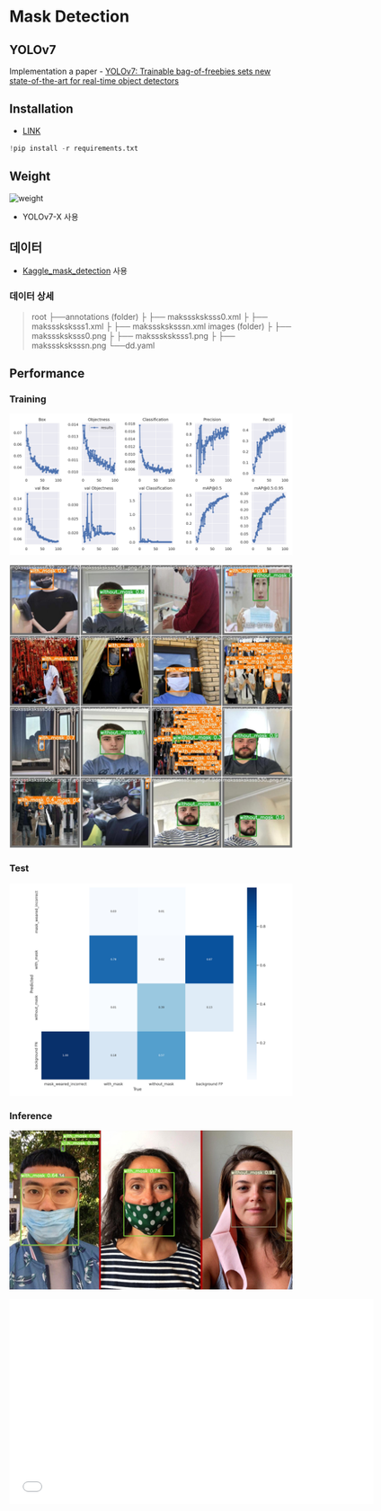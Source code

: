 # Mask Detection

## YOLOv7

Implementation a paper - [YOLOv7: Trainable bag-of-freebies sets new state-of-the-art for real-time object detectors](https://arxiv.org/abs/2207.02696)

## Installation

- [LINK](https://github.com/WongKinYiu/yolov7/blob/main/requirements.txt)

```python
!pip install -r requirements.txt
```


## Weight

![weight](./weight_pic.PNG)

- YOLOv7-X 사용



## 데이터

- [Kaggle_mask_detection](https://www.kaggle.com/datasets/andrewmvd/face-mask-detection) 사용

### 데이터 상세

>root
>├──annotations (folder)
>├  ├── maksssksksss0.xml
>├  ├── maksssksksss1.xml
>├  ├── maksssksksssn.xml
>images (folder)
>├  ├── maksssksksss0.png
>├  ├── maksssksksss1.png
>├  ├── maksssksksssn.png
>└──dd.yaml




## Performance

### Training

![train_result](./train/results.png)

![train_pred](./train/test_batch1_pred.jpg)


### Test


![test_result](./test/confusion_matrix.png)


### Inference


![inference_result](./inference/12.png)


<iframe id="video" width="648" height="364.5" src="./inference/inference_video" frameborder="0">
</iframe>
